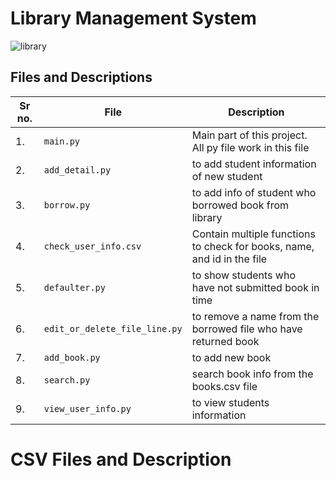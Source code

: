 # Library Management System
![library](https://www.stallionglobal.com/uploads/links/Title_68.jpg)

## Files and Descriptions
Sr no. | File                        | Description
-------|-----------------------------|------------------------------------------------------------------------
1.     | `main.py`                     | Main part of this project. All py file work in this file
2.     | `add_detail.py`               | to add student information of new student
3.     | `borrow.py`                   | to add info of student who borrowed book from library
4.     | `check_user_info.csv`         | Contain multiple functions to check for books, name, and id in the file
5.     | `defaulter.py`                | to show students who have not submitted book in time
6.     | `edit_or_delete_file_line.py` | to remove a name from the borrowed file who have returned book
7.     | `add_book.py`                 | to add new book
8.     | `search.py`                   | search book info from the books.csv file
9.     | `view_user_info.py`           | to view students information


# CSV Files and Description

